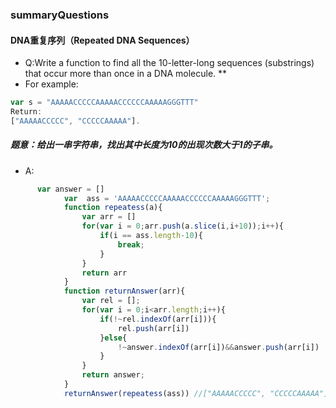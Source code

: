 ### summaryQuestions
#### DNA重复序列（Repeated DNA Sequences）
* Q:Write a function to find all the 10-letter-long sequences (substrings) that occur more than once in a DNA molecule. **
* For example:
``` javascript
var s = "AAAAACCCCCAAAAACCCCCCAAAAAGGGTTT"
Return:
["AAAAACCCCC", "CCCCCAAAAA"].
```  
##### 题意：给出一串字符串，找出其中长度为10的出现次数大于1的子串。
* A:
``` javascript
      var answer = []
			var  ass = 'AAAAACCCCCAAAAACCCCCCAAAAAGGGTTT';
			function repeatess(a){
				var arr = []
				for(var i = 0;arr.push(a.slice(i,i+10));i++){
					if(i == ass.length-10){
						break;
					}
				}
				return arr
			}
			function returnAnswer(arr){
				var rel = [];
				for(var i = 0;i<arr.length;i++){
					if(!~rel.indexOf(arr[i])){
						rel.push(arr[i])
					}else{
						!~answer.indexOf(arr[i])&&answer.push(arr[i])
					}
				}
				return answer;
			}
			returnAnswer(repeatess(ass)) //["AAAAACCCCC", "CCCCCAAAAA"]
```
